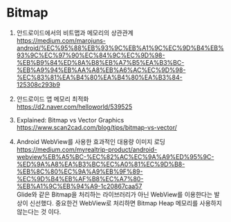 # Bitmap

1. 안드로이드에서의 비트맵과 메모리의 상관관계 <br>
https://medium.com/marojuns-android/%EC%95%88%EB%93%9C%EB%A1%9C%EC%9D%B4%EB%93%9C%EC%97%90%EC%84%9C%EC%9D%98-%EB%B9%84%ED%8A%B8%EB%A7%B5%EA%B3%BC-%EB%A9%94%EB%AA%A8%EB%A6%AC%EC%9D%98-%EC%83%81%EA%B4%80%EA%B4%80%EA%B3%84-125308c293b9

2. 안드로이드 앱 메모리 최적화 <br>
https://d2.naver.com/helloworld/539525

3. Explained: Bitmap vs Vector Graphics <br>
https://www.scan2cad.com/blog/tips/bitmap-vs-vector/

4. Android WebView를 사용한 효과적인 대용량 이미지 로딩 <br>
   https://medium.com/myrealtrip-product/android-webview%EB%A5%BC-%EC%82%AC%EC%9A%A9%ED%95%9C-%ED%9A%A8%EA%B3%BC%EC%A0%81%EC%9D%B8-%EB%8C%80%EC%9A%A9%EB%9F%89-%EC%9D%B4%EB%AF%B8%EC%A7%80-%EB%A1%9C%EB%94%A9-1c20867caa57 <br>
   Glide와 같은 Bitmap을 처리하는 라이브러리가 아닌 WebView를 이용한다는 발상이 신선했다. 중요한건 WebView로 처리하면 Bitmap Heap 메모리를 사용하지 않는다는 것 이다.
